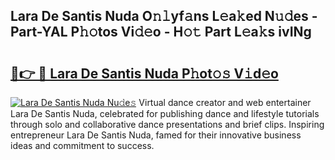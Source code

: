 ## Lara De Santis Nuda O𝚗𝚕yf𝚊ns L𝚎a𝚔ed N𝚞𝚍es - Part-YAL P𝚑𝚘tos Vi𝚍𝚎o - H𝚘𝚝 Part L𝚎a𝚔s ivINg

# <h2><a href="http://kf6vrwd.oniu.top/?m=Lara+De+Santis+Nuda">🔗👉 🔴 Lara De Santis Nuda P𝚑ot𝚘𝚜 V𝚒d𝚎o</a></h2>

[![Lara De Santis Nuda Nu𝚍e𝚜](https://i.imgur.com/0qMVB7G.gif)](http://kf6vrwd.oniu.top/?m=Lara+De+Santis+Nuda)
Virtual dance creator and web entertainer Lara De Santis Nuda, celebrated for publishing dance and lifestyle tutorials through solo and collaborative dance presentations and brief clips. Inspiring entrepreneur Lara De Santis Nuda, famed for their innovative business ideas and commitment to success.  
